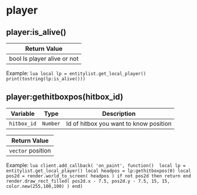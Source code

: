 # player

## player:is_alive()

|  Return Value    |
| ---------------- |
| bool Is player alive or not |

Example:
    ```lua
    local lp = entitylist.get_local_player()
    print(tostring(lp:is_alive()))
    ```

## player:gethitboxpos(hitbox_id)

|   Variable  |   Type   |              Description               |
| ----------- | -------- | -------------------------------------- |
| `hitbox_id` | `Number` | Id of hitbox you want to know position |


|  Return Value    |
| ---------------- |
| `vector` position  |

Example:
    ```lua
    client.add_callback( 'on_paint', function() 
        local lp = entitylist.get_local_player()
        local headpos = lp:gethitboxpos(0)
        local pos2d = render.world_to_screen( headpos )
        if not pos2d then return end
        render.draw_rect_filled( pos2d.x - 7.5, pos2d.y - 7.5, 15, 15, color.new(255,100,100) )
    end)
    ```